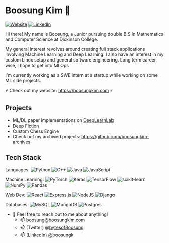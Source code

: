 # Boosung Kim 👋

[![Website](https://img.shields.io/badge/Website-boosungkim.com-informational?style=flat-square&color=00ADB5&logo=about.me&logoColor=white)](https://boosungkim.com)
[![LinkedIn](https://img.shields.io/badge/LinkedIn-boosungk-informational?style=flat-square&logo=linkedin&logoColor=white)](https://www.linkedin.com/in/boosungk/)

Hi there! My name is Boosung, a Junior pursuing double B.S in Mathematics and Computer Science at Dickinson College.

My general interest revolves around creating full stack applications involving Machine Learning and Deep Learning. I also have an interest in  my custom Linux setup and general software engineering. Long term career wise, I hope to get into MLOps

I'm currently working as a SWE intern at a startup while working on some ML side projects.

⚡ Check out my website: https://boosungkim.com ⚡ 

## Projects
- ML/DL paper implementations on [DeepLearnLab](https://boosungkim.com/dllab)
- Deep Fiction
- Custom Chess Engine
- Check out my archived projects: https://github.com/boosungkim-archives

## Tech Stack
Languages: ![Python](https://img.shields.io/badge/python-3670A0?style=for-the-badge&logo=python&logoColor=ffdd54) ![C++](https://img.shields.io/badge/c++-%2300599C.svg?style=for-the-badge&logo=c%2B%2B&logoColor=white) ![Java](https://img.shields.io/badge/java-%23ED8B00.svg?style=for-the-badge&logo=openjdk&logoColor=white) ![JavaScript](https://img.shields.io/badge/javascript-%23323330.svg?style=for-the-badge&logo=javascript&logoColor=%23F7DF1E) 

Machine Learning: ![PyTorch](https://img.shields.io/badge/PyTorch-%23EE4C2C.svg?style=for-the-badge&logo=PyTorch&logoColor=white) ![Keras](https://img.shields.io/badge/Keras-%23D00000.svg?style=for-the-badge&logo=Keras&logoColor=white) ![TensorFlow](https://img.shields.io/badge/TensorFlow-%23FF6F00.svg?style=for-the-badge&logo=TensorFlow&logoColor=white) ![scikit-learn](https://img.shields.io/badge/scikit--learn-%23F7931E.svg?style=for-the-badge&logo=scikit-learn&logoColor=white) ![NumPy](https://img.shields.io/badge/numpy-%23013243.svg?style=for-the-badge&logo=numpy&logoColor=white) ![Pandas](https://img.shields.io/badge/pandas-%23150458.svg?style=for-the-badge&logo=pandas&logoColor=white) 

Web Dev: ![React](https://img.shields.io/badge/react-%2320232a.svg?style=for-the-badge&logo=react&logoColor=%2361DAFB) ![Express.js](https://img.shields.io/badge/express.js-%23404d59.svg?style=for-the-badge&logo=express&logoColor=%2361DAFB) ![NodeJS](https://img.shields.io/badge/node.js-6DA55F?style=for-the-badge&logo=node.js&logoColor=white) ![Django](https://img.shields.io/badge/django-%23092E20.svg?style=for-the-badge&logo=django&logoColor=white)

Databases: ![MySQL](https://img.shields.io/badge/mysql-%2300f.svg?style=for-the-badge&logo=mysql&logoColor=white) ![MongoDB](https://img.shields.io/badge/MongoDB-%234ea94b.svg?style=for-the-badge&logo=mongodb&logoColor=white) ![Postgres](https://img.shields.io/badge/postgres-%23316192.svg?style=for-the-badge&logo=postgresql&logoColor=white)

- 💬 Feel free to reach out to me about anything!
  - 📫 boosung@boosungkim.com
  - 📫 (Twitter) [@bytesofBoosung](https://twitter.com/bytesofboosung)
  - 📫 (LinkedIn) [@boosungk](https://www.linkedin.com/in/boosungk/)

